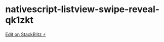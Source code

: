 # nativescript-listview-swipe-reveal-qk1zkt

[Edit on StackBlitz ⚡️](https://stackblitz.com/edit/nativescript-listview-swipe-reveal-j9xuhp)